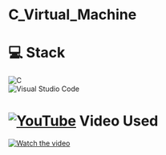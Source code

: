 # C_Virtual_Machine
# 💻  Stack<br/>
![C](https://img.shields.io/badge/C-00599C?logo=c&logoColor=white)<br/>
![Visual Studio Code](https://custom-icon-badges.demolab.com/badge/Visual%20Studio%20Code-0078d7.svg?logo=vsc&logoColor=white)

# [![YouTube](https://img.shields.io/badge/YouTube-%23FF0000.svg?logo=YouTube&logoColor=white)](#)  Video Used<br/>
[![Watch the video](https://ytcards.demolab.com/?id=vymrj-2YD64)](https://www.youtube.com/watch?v=vymrj-2YD64)
